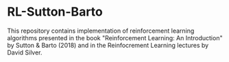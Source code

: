 # RL-Sutton-Barto
This repository contains implementation of reinforcement learning algorithms presented in the book "Reinforcement Learning: An Introduction" by Sutton & Barto (2018) and in the Reinfocrement Learning lectures by David Silver.
